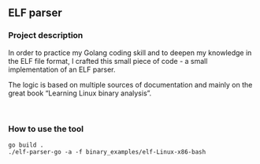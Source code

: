 ## ELF parser

### Project description

In order to practice my Golang coding skill and to deepen my knowledge in the ELF file format, I crafted this small piece of code - a small implementation of an ELF parser.

The logic is based on multiple sources of documentation and mainly on the great book “Learning Linux binary analysis”.

<br>

### How to use the tool
```console
go build .
./elf-parser-go -a -f binary_examples/elf-Linux-x86-bash
```
